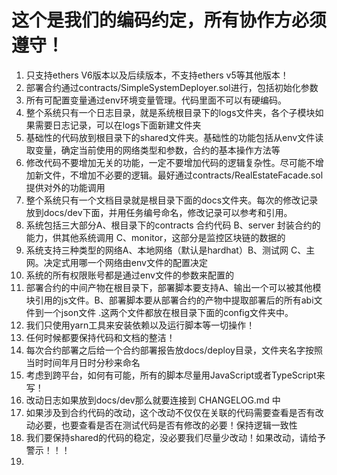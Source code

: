 # 这个是我们的编码约定，所有协作方必须遵守！
1. 只支持ethers V6版本以及后续版本，不支持ethers v5等其他版本！
2. 部署合约通过contracts/SimpleSystemDeployer.sol进行，包括初始化参数
3. 所有可配置变量通过env环境变量管理。代码里面不可以有硬编码。
4. 整个系统只有一个日志目录，就是系统根目录下的logs文件夹，各个子模块如果需要日志记录，可以在logs下面新建文件夹
5. 基础性的代码放到根目录下的shared文件夹。基础性的功能包括从env文件读取变量，确定当前使用的网络类型和参数，合约的基本操作方法等
6. 修改代码不要增加无关的功能，一定不要增加代码的逻辑复杂性。尽可能不增加新文件，不增加不必要的逻辑。最好通过contracts/RealEstateFacade.sol提供对外的功能调用
7. 整个系统只有一个文档目录就是根目录下面的docs文件夹。每次的修改记录放到docs/dev下面，并用任务编号命名，修改记录可以参考和引用。
8. 系统包括三大部分A、根目录下的contracts 合约代码  B、server 封装合约的能力，供其他系统调用 C、monitor，这部分是监控区块链的数据的 
9. 系统支持三种类型的网络A、本地网络（默认是hardhat）B、测试网  C、主网。决定式用哪一个网络由env文件的配置决定
10. 系统的所有权限账号都是通过env文件的参数来配置的
11. 部署合约的中间产物在根目录下，部署脚本要支持A、输出一个可以被其他模块引用的js文件。B、部署脚本要从部署合约的产物中提取部署后的所有abi文件到一个json文件 .这两个文件都放在根目录下面的config文件夹中。
12. 我们只使用yarn工具来安装依赖以及运行脚本等一切操作！
13. 任何时候都要保持代码和文档的整洁！
14. 每次合约部署之后给一个合约部署报告放docs/deploy目录，文件夹名字按照当时时间年月日时分秒来命名
15. 考虑到跨平台，如何有可能，所有的脚本尽量用JavaScript或者TypeScript来写！
16. 改动日志如果放到docs/dev那么就要连接到 CHANGELOG.md 中
17. 如果涉及到合约代码的改动，这个改动不仅仅在关联的代码需要查看是否有改动必要，也要查看是否在测试代码是否有修改的必要！保持逻辑一致性
18. 我们要保持shared的代码的稳定，没必要我们尽量少改动！如果改动，请给予警示！！！
19.
